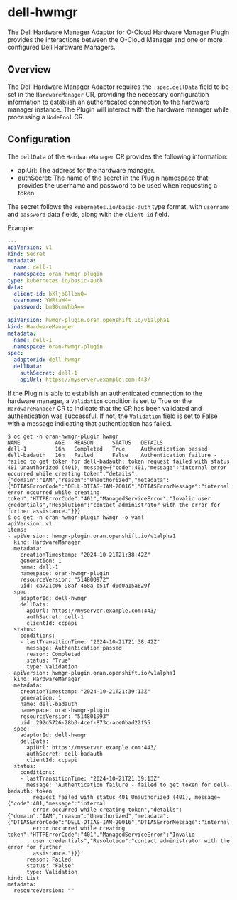 # dell-hwmgr

The Dell Hardware Manager Adaptor for O-Cloud Hardware Manager Plugin provides the interactions between the O-Cloud
Manager and one or more configured Dell Hardware Managers.

## Overview

The Dell Hardware Manager Adaptor requires the `.spec.dellData` field to be set in the `HardwareManager` CR, providing
the necessary configuration information to establish an authenticated connection to the hardware manager instance. The
Plugin will interact with the hardware manager while processing a `NodePool` CR.

## Configuration

The `dellData` of the `HardwareManager` CR provides the following information:

- apiUrl: The address for the hardware manager.
- authSecret: The name of the secret in the Plugin namespace that provides the username and password to be used when
  requesting a token.

The secret follows the `kubernetes.io/basic-auth` type format, with `username` and `password` data fields, along with the `client-id` field.

Example:

```yaml
---
apiVersion: v1
kind: Secret
metadata:
  name: dell-1
  namespace: oran-hwmgr-plugin
type: kubernetes.io/basic-auth
data:
  client-id: bXljbGllbnQ=
  username: YWRtaW4=
  password: bm90cmVhbA==
---
apiVersion: hwmgr-plugin.oran.openshift.io/v1alpha1
kind: HardwareManager
metadata:
  name: dell-1
  namespace: oran-hwmgr-plugin
spec:
  adaptorId: dell-hwmgr
  dellData:
    authSecret: dell-1
    apiUrl: https://myserver.example.com:443/
```

If the Plugin is able to establish an authenticated connection to the hardware manager, a `Validation` condition is set
to True on the `HardwareManager` CR to indicate that the CR has been validated and authentication was successful. If
not, the `Validation` field is set to False with a message indicating that authentication has failed.

```console
$ oc get -n oran-hwmgr-plugin hwmgr
NAME           AGE   REASON      STATUS   DETAILS
dell-1         16h   Completed   True     Authentication passed
dell-badauth   16h   Failed      False    Authentication failure - failed to get token for dell-badauth: token request failed with status 401 Unauthorized (401), message={"code":401,"message":"internal error occurred while creating token","details":{"domain":"IAM","reason":"Unauthorized","metadata":{"DTIASErrorCode":"DELL-DTIAS-IAM-20016","DTIASErrorMessage":"internal error occurred while creating token","HTTPErrorCode":"401","ManagedServiceError":"Invalid user credentials","Resolution":"contact administrator with the error for further assistance."}}}
$ oc get -n oran-hwmgr-plugin hwmgr -o yaml
apiVersion: v1
items:
- apiVersion: hwmgr-plugin.oran.openshift.io/v1alpha1
  kind: HardwareManager
  metadata:
    creationTimestamp: "2024-10-21T21:38:42Z"
    generation: 1
    name: dell-1
    namespace: oran-hwmgr-plugin
    resourceVersion: "514800972"
    uid: ca721c06-98af-468a-b51f-d0d0a15a629f
  spec:
    adaptorId: dell-hwmgr
    dellData:
      apiUrl: https://myserver.example.com:443/
      authSecret: dell-1
      clientId: ccpapi
  status:
    conditions:
    - lastTransitionTime: "2024-10-21T21:38:42Z"
      message: Authentication passed
      reason: Completed
      status: "True"
      type: Validation
- apiVersion: hwmgr-plugin.oran.openshift.io/v1alpha1
  kind: HardwareManager
  metadata:
    creationTimestamp: "2024-10-21T21:39:13Z"
    generation: 1
    name: dell-badauth
    namespace: oran-hwmgr-plugin
    resourceVersion: "514801993"
    uid: 292d5726-28b3-4cef-873c-ace0bad22f55
  spec:
    adaptorId: dell-hwmgr
    dellData:
      apiUrl: https://myserver.example.com:443/
      authSecret: dell-badauth
      clientId: ccpapi
  status:
    conditions:
    - lastTransitionTime: "2024-10-21T21:39:13Z"
      message: 'Authentication failure - failed to get token for dell-badauth: token
        request failed with status 401 Unauthorized (401), message={"code":401,"message":"internal
        error occurred while creating token","details":{"domain":"IAM","reason":"Unauthorized","metadata":{"DTIASErrorCode":"DELL-DTIAS-IAM-20016","DTIASErrorMessage":"internal
        error occurred while creating token","HTTPErrorCode":"401","ManagedServiceError":"Invalid
        user credentials","Resolution":"contact administrator with the error for further
        assistance."}}}'
      reason: Failed
      status: "False"
      type: Validation
kind: List
metadata:
  resourceVersion: ""
```

